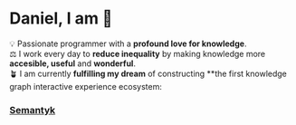 # Daniel, I am 🌱

💡 Passionate programmer with a **profound love for knowledge**. <br>
⚖️ I work every day to **reduce inequality** by making knowledge more **accesible, useful** and **wonderful**. <br>
🪴 I am currently **fulfilling my dream** of constructing **the first knowledge graph interactive experience ecosystem: 
### [Semantyk](https://www.semantyk.com)
